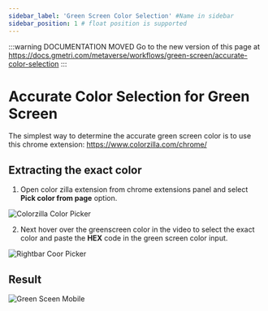 ```yaml
---
sidebar_label: 'Green Screen Color Selection' #Name in sidebar
sidebar_position: 1 # float position is supported
---
```



<head>
  <link rel="canonical" href="https://docs.gmetri.com/metaverse/workflows/green-screen/accurate-color-selection" />
</head>

:::warning DOCUMENTATION MOVED
Go to the new version of this page at https://docs.gmetri.com/metaverse/workflows/green-screen/accurate-color-selection
:::



# Accurate Color Selection for Green Screen

The simplest way to determine the accurate green screen color is to use this chrome extension: https://www.colorzilla.com/chrome/

## Extracting the exact color

1. Open color zilla extension from chrome extensions panel and select **Pick color from page** option.

![Colorzilla Color Picker](https://s.vrgmetri.com/image/w_900,q_90/gb-web/portal-docs/assets/img/screenshots/green_screen/green_screen_color_selection_colorzilla.png)

2. Next hover over the greenscreen color in the video to select the exact color and paste the **HEX** code in the green screen color input. 

![Rightbar Coor Picker](https://s.vrgmetri.com/image/q_90/gb-web/portal-docs/assets/img/screenshots/green_screen/green_screen_color_selection_rightbar.png)

## Result

![Green Sceen Mobile](https://s.vrgmetri.com/image/q_90/gb-web/portal-docs/assets/img/screenshots/green_screen/green_screen_color_selection_result_mobile.png)
